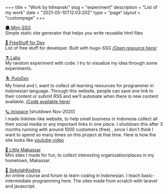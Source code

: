 +++
title = "Work by hilmanski"
slug = "experiment"
description = "List of my work"
date = "2021-05-10T12:03:20Z"
type = "page"
layout = "custompage"
+++ 

[ 🌑 Mini-SSG](https://minissg.vercel.app/)  
Simple static site generator that helps you write reusable html files

[💸 FreeStuff for Dev](https://freestuff.dev/)  
List of free stuff for developer. Built with hugo-SSG  [/Open resource here/](https://github.com/hilmanski/freeStuffDev)

[⚗️ Labs](https://labs.hilman.space/)  
My random experiment with code. I try to visualize my idea through some experiments.

[🏝 PuloDev](https://pulo.dev/)  
My friend and I, want to collect all learning resources for programmer in Indonesian language. Through this website, people can save one link to their content or submit RSS and we'll automate when there is new content available.
[/Code available here/](https://github.com/pulodev)

[🪐 inispace](#) [shutdown Nov-2020]  
I made linktree-like website, to help small business in Indonesia collect all their social media or any important links in one place. I shutdown this after 3 months running with around 1000 customers (free) , since I don't think I want to spend so many times on this project at that time. Here is how the site looks like [youtube video](https://www.youtube.com/playlist?list=PLct5kLrh1BuNuUPEWgLZ5P5Wu2JQ0t-s5)

[🌇 Little Makassar](https://littlemks.github.io/)  
Mini sites I made for fun, to collect interesting organization/places in my hometown, Makassar.

[🐨 SekolahKoding ](https://sekolahkoding.com/)   
An online course and forum to learn coding in Indonesian. I teach basic-intermediate programming here. The sites made from scratch with laravel and javascript.